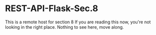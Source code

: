 # REST-API-Flask-Sec.8
This is a remote host for section 8
If you are reading this now, you're not looking in the right place.
Nothing to see here, move along.
